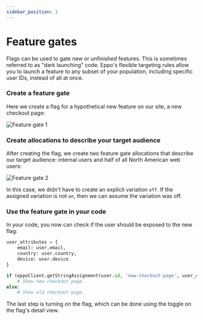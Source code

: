 ```yaml
---
sidebar_position: 3
---
```


# Feature gates

Flags can be used to gate new or unfinished features. This is sometimes referred to as "dark launching" code. Eppo's flexible targeting rules allow you to launch a feature to any subset of your population, including specific user IDs, instead of all at once.

### Create a feature gate

Here we create a flag for a hypothetical new feature on our site, a new checkout page:

![Feature gate 1](/img/feature-flagging/feature-gate-1.png)

### Create allocations to describe your target audience

After creating the flag, we create two feature gate allocations that describe our target audience: internal users and half of all North American web users:

![Feature gate 2](/img/feature-flagging/feature-gate-2.png)

In this case, we didn't have to create an explicit variation `off`. If the
assigned variation is not `on`, then we can assume the variation was off.

### Use the feature gate in your code

In your code, you now can check if the user should be exposed to the new flag:

```python
user_attributes = {
    email: user.email,
    country: user.country,
    device: user.device
}

if (eppoClient.getStringAssignment(user.id, 'new-checkout-page', user_attributes) == 'on'):
    # Show new checkout page.
else:
    # Show old checkout page.
```

The last step is turning on the flag, which can be done using the toggle on the flag's detail view.
